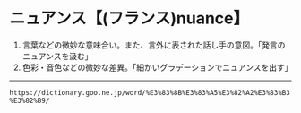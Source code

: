 # ニュアンス【(フランス)nuance】

1. 言葉などの微妙な意味合い。また、言外に表された話し手の意図。「発言のニュアンスを汲む」
2. 色彩・音色などの微妙な差異。「細かいグラデーションでニュアンスを出す」

---
`https://dictionary.goo.ne.jp/word/%E3%83%8B%E3%83%A5%E3%82%A2%E3%83%B3%E3%82%B9/`